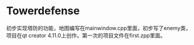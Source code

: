 # Towerdefense
初步实现塔防的功能，地图编写在mainwindow.cpp里面，初步写了enemy类，项目在qt creator 4.11.0上创作。第一次的项目文件在first.zpp里面。
